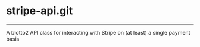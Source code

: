 # stripe-api.git
---------------

A blotto2 API class for interacting with Stripe on (at least) a single payment basis

